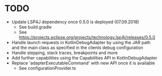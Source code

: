 # TODO

* Update LSP4J dependency once 0.5.0 is deployed (07.09.2018)
    * See build.gradle
    * See https://projects.eclipse.org/projects/technology.lsp4j/releases/0.5.0
* Handle launch requests in KotlinDebugAdapter by using the JAR path and the main class as specified in the clients debug configuration
* Handle stepping, stack traces, breakpoints and more
* Add further capabilities using the Capabilities API in KotlinDebugAdapter
* Replace 'adapterExecutableCommand' with new API once it is available
    * See configurationProvider.ts

